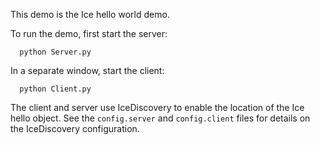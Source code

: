 This demo is the Ice hello world demo.

To run the demo, first start the server:

      python Server.py

In a separate window, start the client:

      python Client.py

The client and server use IceDiscovery to enable the location of the
Ice hello object. See the `config.server` and `config.client` files for
details on the IceDiscovery configuration.